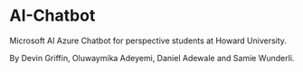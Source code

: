 # AI-Chatbot
Microsoft AI Azure Chatbot for perspective students at Howard University.

By Devin Griffin, Oluwaymika Adeyemi, Daniel Adewale and Samie Wunderli.
